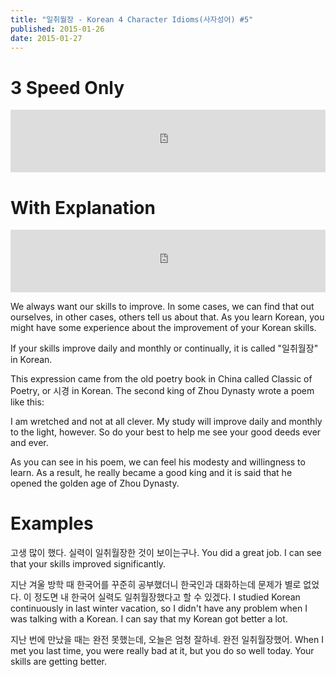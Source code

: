 ```yaml
---
title: "일취월장 - Korean 4 Character Idioms(사자성어) #5"
published: 2015-01-26
date: 2015-01-27
---
```


#  3 Speed Only

<iframe id="audio_iframe" src="https://www.podbean.com/media/player/v9f7q-535e03/initByJs/1/auto/1?skin=4" width="100%" height="100" frameborder="0" scrolling="no"></iframe>

#  With Explanation

<iframe id="audio_iframe" src="https://www.podbean.com/media/player/5kmce-535e05/initByJs/1/auto/1?skin=4" width="100%" height="100" frameborder="0" scrolling="no"></iframe>

We always want our skills to improve. In some cases, we can find that out ourselves, in other cases, others tell us about that. As you learn Korean, you might have some experience about the improvement of your Korean skills.

If your skills improve daily and monthly or continually, it is called "일취월장" in Korean.

This expression came from the old poetry book in China called Classic of Poetry, or 시경 in Korean. The second king of Zhou Dynasty wrote a poem like this:

I am wretched and not at all clever.
My study will improve daily and monthly to the light, however.
So do your best to help me see your good deeds ever and ever.

As you can see in his poem, we can feel his modesty and willingness to learn. As a result, he really became a good king and it is said that he opened the golden age of Zhou Dynasty.

#  Examples

고생 많이 했다. 실력이 일취월장한 것이 보이는구나.
You did a great job. I can see that your skills improved significantly.

지난 겨울 방학 때 한국어를 꾸준히 공부했더니 한국인과 대화하는데 문제가 별로 없었다. 이 정도면 내 한국어 실력도 일취월장했다고 할 수 있겠다.
I studied Korean continuously in last winter vacation, so I didn't have any problem when I was talking with a Korean. I can say that my Korean got better a lot.

지난 번에 만났을 때는 완전 못했는데, 오늘은 엄청 잘하네. 완전 일취월장했어.
When I met you last time, you were really bad at it, but you do so well today. Your skills are getting better.